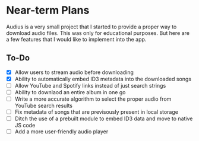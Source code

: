 # Near-term Plans

Audius is a very small project that I started to provide a proper way to download audio files. This was only for educational purposes. But here are a few features that I would like to implement into the app.

## To-Do

- [x] Allow users to stream audio before downloading
- [x] Ability to automatically embed ID3 metadata into the downloaded songs
- [ ] Allow YouTube and Spotify links instead of just search strings
- [ ] Ability to downlaod an entire album in one go
- [ ] Write a more accurate algorithm to select the proper audio from YouTube search results
- [ ] Fix metadata of songs that are previsously present in local storage
- [ ] Ditch the use of a prebuilt module to embed ID3 data and move to native JS code
- [ ] Add a more user-friendly audio player